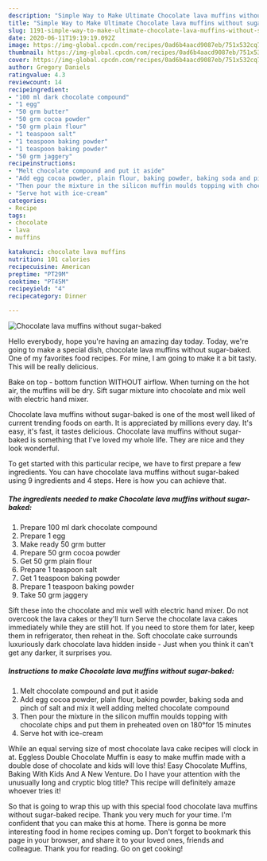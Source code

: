 ```yaml
---
description: "Simple Way to Make Ultimate Chocolate lava muffins without sugar-baked"
title: "Simple Way to Make Ultimate Chocolate lava muffins without sugar-baked"
slug: 1191-simple-way-to-make-ultimate-chocolate-lava-muffins-without-sugar-baked
date: 2020-06-11T19:19:19.092Z
image: https://img-global.cpcdn.com/recipes/0ad6b4aacd9087eb/751x532cq70/chocolate-lava-muffins-without-sugar-baked-recipe-main-photo.jpg
thumbnail: https://img-global.cpcdn.com/recipes/0ad6b4aacd9087eb/751x532cq70/chocolate-lava-muffins-without-sugar-baked-recipe-main-photo.jpg
cover: https://img-global.cpcdn.com/recipes/0ad6b4aacd9087eb/751x532cq70/chocolate-lava-muffins-without-sugar-baked-recipe-main-photo.jpg
author: Gregory Daniels
ratingvalue: 4.3
reviewcount: 14
recipeingredient:
- "100 ml dark chocolate compound"
- "1 egg"
- "50 grm butter"
- "50 grm cocoa powder"
- "50 grm plain flour"
- "1 teaspoon salt"
- "1 teaspoon baking powder"
- "1 teaspoon baking powder"
- "50 grm jaggery"
recipeinstructions:
- "Melt chocolate compound and put it aside"
- "Add egg cocoa powder, plain flour, baking powder, baking soda and pinch of salt and mix it well adding melted chocolate compound"
- "Then pour the mixture in the silicon muffin moulds topping with chocolate chips and put them in preheated oven on 180°for 15 minutes"
- "Serve hot with ice-cream"
categories:
- Recipe
tags:
- chocolate
- lava
- muffins

katakunci: chocolate lava muffins 
nutrition: 101 calories
recipecuisine: American
preptime: "PT29M"
cooktime: "PT45M"
recipeyield: "4"
recipecategory: Dinner

---
```



![Chocolate lava muffins without sugar-baked](https://img-global.cpcdn.com/recipes/0ad6b4aacd9087eb/751x532cq70/chocolate-lava-muffins-without-sugar-baked-recipe-main-photo.jpg)

Hello everybody, hope you're having an amazing day today. Today, we're going to make a special dish, chocolate lava muffins without sugar-baked. One of my favorites food recipes. For mine, I am going to make it a bit tasty. This will be really delicious.

Bake on top - bottom function WITHOUT airflow. When turning on the hot air, the muffins will be dry. Sift sugar mixture into chocolate and mix well with electric hand mixer.

Chocolate lava muffins without sugar-baked is one of the most well liked of current trending foods on earth. It is appreciated by millions every day. It's easy, it's fast, it tastes delicious. Chocolate lava muffins without sugar-baked is something that I've loved my whole life. They are nice and they look wonderful.


To get started with this particular recipe, we have to first prepare a few ingredients. You can have chocolate lava muffins without sugar-baked using 9 ingredients and 4 steps. Here is how you can achieve that.

<!--inarticleads1-->

##### The ingredients needed to make Chocolate lava muffins without sugar-baked:

1. Prepare 100 ml dark chocolate compound
1. Prepare 1 egg
1. Make ready 50 grm butter
1. Prepare 50 grm cocoa powder
1. Get 50 grm plain flour
1. Prepare 1 teaspoon salt
1. Get 1 teaspoon baking powder
1. Prepare 1 teaspoon baking powder
1. Take 50 grm jaggery


Sift these into the chocolate and mix well with electric hand mixer. Do not overcook the lava cakes or they&#39;ll turn Serve the chocolate lava cakes immediately while they are still hot. If you need to store them for later, keep them in refrigerator, then reheat in the. Soft chocolate cake surrounds luxuriously dark chocolate lava hidden inside - Just when you think it can&#39;t get any darker, it surprises you. 

<!--inarticleads2-->

##### Instructions to make Chocolate lava muffins without sugar-baked:

1. Melt chocolate compound and put it aside
1. Add egg cocoa powder, plain flour, baking powder, baking soda and pinch of salt and mix it well adding melted chocolate compound
1. Then pour the mixture in the silicon muffin moulds topping with chocolate chips and put them in preheated oven on 180°for 15 minutes
1. Serve hot with ice-cream


While an equal serving size of most chocolate lava cake recipes will clock in at. Eggless Double Chocolate Muffin is easy to make muffin made with a double dose of chocolate and kids will love this! Easy Chocolate Muffins, Baking With Kids And A New Venture. Do I have your attention with the unusually long and cryptic blog title? This recipe will definitely amaze whoever tries it! 

So that is going to wrap this up with this special food chocolate lava muffins without sugar-baked recipe. Thank you very much for your time. I'm confident that you can make this at home. There is gonna be more interesting food in home recipes coming up. Don't forget to bookmark this page in your browser, and share it to your loved ones, friends and colleague. Thank you for reading. Go on get cooking!
